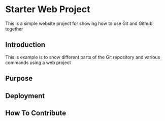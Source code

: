 # Starter Web Project

This is a simple website project for showing how to use Git and Github together

## Introduction

This is example is to show different parts of the Git repository and various commands using a web project 

## Purpose

## Deployment

## How To Contribute